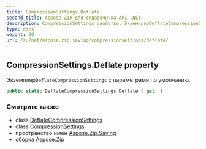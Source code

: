 ```yaml
---
title: CompressionSettings.Deflate
second_title: Aspose.ZIP для справочника API .NET
description: CompressionSettings свойство. ЭкземплярDeflateCompressionSettings с параметрами по умолчанию.
type: docs
weight: 20
url: /ru/net/aspose.zip.saving/compressionsettings/deflate/
---
```

## CompressionSettings.Deflate property

Экземпляр`DeflateCompressionSettings` с параметрами по умолчанию.

```csharp
public static DeflateCompressionSettings Deflate { get; }
```

### Смотрите также

* class [DeflateCompressionSettings](../../deflatecompressionsettings/)
* class [CompressionSettings](../)
* пространство имен [Aspose.Zip.Saving](../../compressionsettings/)
* сборка [Aspose.Zip](../../../)


